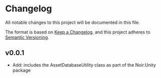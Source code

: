 # Changelog
All notable changes to this project will be documented in this file.

The format is based on [Keep a Changelog](https://keepachangelog.com/en/1.0.0/),
and this project adheres to [Semantic Versioning](https://semver.org/spec/v2.0.0.html).

<!--NEW_CHANGELOG-->

## v0.0.1

- Add: includes the AssetDatabaseUtility class as part of the Noir.Unity package

